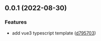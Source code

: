 ## 0.0.1 (2022-08-30)


### Features

* add vue3 typescript template ([d795703](https://github.com/zjhiphop/ming-cli/commit/d795703e79f1535848b98f7f311c43a23cf8ea8c))



